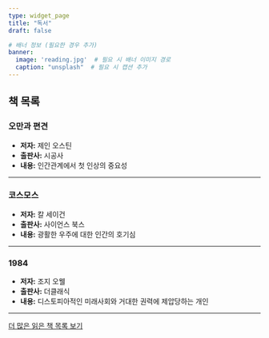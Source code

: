 ```yaml
---
type: widget_page
title: "독서"
draft: false

# 배너 정보 (필요한 경우 추가)
banner:
  image: 'reading.jpg'  # 필요 시 배너 이미지 경로
  caption: "unsplash"  # 필요 시 캡션 추가
---
```


## 책 목록

### 오만과 편견
- **저자:** 제인 오스틴  
- **출판사:** 시공사  
- **내용:** 인간관계에서 첫 인상의 중요성  

---

### 코스모스
- **저자:** 칼 세이건  
- **출판사:** 사이언스 북스  
- **내용:** 광활한 우주에 대한 인간의 호기심  

---

### 1984
- **저자:** 조지 오웰  
- **출판사:** 더클래식  
- **내용:** 디스토피아적인 미래사회와 거대한 권력에 제압당하는 개인  

---

[더 많은 읽은 책 목록 보기](https://bead-hornet-56a.notion.site/My-book-List-a4f24f3ec3794b76827d5f0b02cc4427?pvs=4) <!-- 링크 추가 -->
